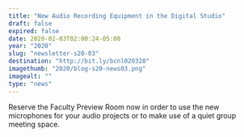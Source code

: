 ```yaml
---
title: "New Audio Recording Equipment in the Digital Studio"
draft: false
expired: false
date: 2020-02-03T02:00:24-05:00
year: "2020"
slug: "newsletter-s20-03"
destination: "http://bit.ly/bcnl020320"
imagethumb: "2020/blog-s20-news03.png"
imagealt: ""
type: "news"
---
```


Reserve the Faculty Preview Room now in order to use the new microphones for your audio projects or to make use of a quiet group meeting space.